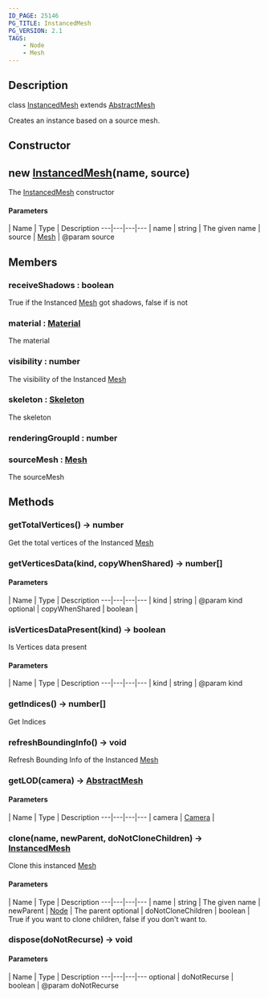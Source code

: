 ```yaml
---
ID_PAGE: 25146
PG_TITLE: InstancedMesh
PG_VERSION: 2.1
TAGS:
    - Node
    - Mesh
---
```

## Description

class [InstancedMesh](/classes/2.5/InstancedMesh) extends [AbstractMesh](/classes/2.5/AbstractMesh)

Creates an instance based on a source mesh.

## Constructor

## new [InstancedMesh](/classes/2.5/InstancedMesh)(name, source)

The [InstancedMesh](/classes/2.5/InstancedMesh) constructor

#### Parameters
 | Name | Type | Description
---|---|---|---
 | name | string |     The given name
 | source | [Mesh](/classes/2.5/Mesh) |     @param source
## Members

### receiveShadows : boolean

True if the Instanced [Mesh](/classes/2.5/Mesh) got shadows, false if is not

### material : [Material](/classes/2.5/Material)

The material

### visibility : number

The visibility of the Instanced [Mesh](/classes/2.5/Mesh)

### skeleton : [Skeleton](/classes/2.5/Skeleton)

The skeleton

### renderingGroupId : number



### sourceMesh : [Mesh](/classes/2.5/Mesh)

The sourceMesh

## Methods

### getTotalVertices() &rarr; number

Get the total vertices of the Instanced [Mesh](/classes/2.5/Mesh)
### getVerticesData(kind, copyWhenShared) &rarr; number[]



#### Parameters
 | Name | Type | Description
---|---|---|---
 | kind | string |     @param kind
optional | copyWhenShared | boolean |   
### isVerticesDataPresent(kind) &rarr; boolean

Is Vertices data present

#### Parameters
 | Name | Type | Description
---|---|---|---
 | kind | string |     @param kind

### getIndices() &rarr; number[]

Get Indices
### refreshBoundingInfo() &rarr; void

Refresh Bounding Info of the Instanced [Mesh](/classes/2.5/Mesh)
### getLOD(camera) &rarr; [AbstractMesh](/classes/2.5/AbstractMesh)



#### Parameters
 | Name | Type | Description
---|---|---|---
 | camera | [Camera](/classes/2.5/Camera) |     

### clone(name, newParent, doNotCloneChildren) &rarr; [InstancedMesh](/classes/2.5/InstancedMesh)

Clone this instanced [Mesh](/classes/2.5/Mesh)

#### Parameters
 | Name | Type | Description
---|---|---|---
 | name | string |     The given name
 | newParent | [Node](/classes/2.5/Node) |     The parent
optional | doNotCloneChildren | boolean |     True if you want to clone children, false if you don't want to.
### dispose(doNotRecurse) &rarr; void



#### Parameters
 | Name | Type | Description
---|---|---|---
optional | doNotRecurse | boolean |     @param doNotRecurse


